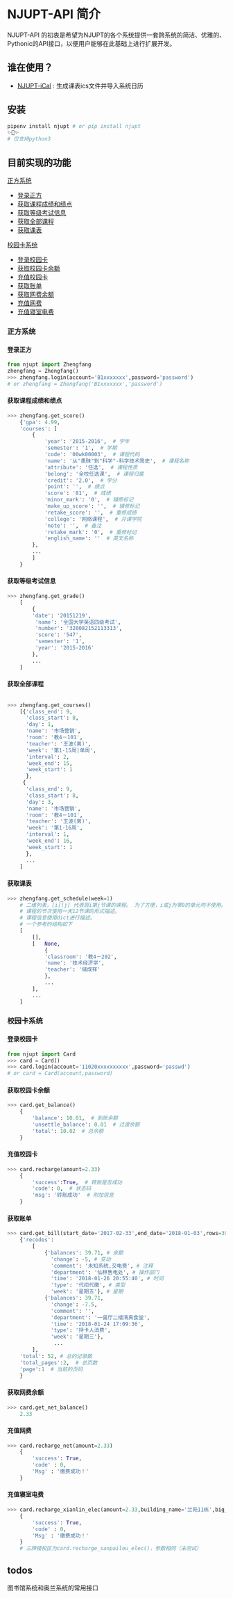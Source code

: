 
# NJUPT-API 简介

NJUPT-API 的初衷是希望为NJUPT的各个系统提供一套跨系统的简洁、优雅的、Pythonic的API接口，以便用户能够在此基础上进行扩展开发。

## 谁在使用？

- [NJUPT-iCal](https://github.com/shaoye/NJUPT-iCal) : 生成课表ics文件并导入系统日历

## 安装

```bash
pipenv install njupt # or pip install njupt
✨🍰✨
# 仅支持python3
```

## 目前实现的功能

[正方系统](#正方系统)

- [登录正方](#登录正方)
- [获取课程成绩和绩点](#获取课程成绩和绩点)
- [获取等级考试信息](#获取等级考试信息)
- [获取全部课程](#获取全部课程)
- [获取课表](#获取课表)

[校园卡系统](#校园卡系统)

- [登录校园卡](#登录校园卡)
- [获取校园卡余额](#获取校园卡余额)
- [充值校园卡](#充值校园卡)
- [获取账单](#获取账单)
- [获取网费余额](#获取网费余额)
- [充值网费](#充值网费)
- [充值寝室电费](#充值寝室电费)

### 正方系统

#### 登录正方

```python
from njupt import Zhengfang
zhengfang = Zhengfang()
>>> zhengfang.login(account='B1xxxxxxx',password='password')
# or zhengfang = Zhengfang('B1xxxxxxx','password')

```

#### 获取课程成绩和绩点

```python
>>> zhengfang.get_score()
    {'gpa': 4.99,
    'courses': [
        {
            'year': '2015-2016',  # 学年
            'semester': '1',  # 学期
            'code': '00wk00003',  # 课程代码
            'name': '从"愚昧"到"科学"-科学技术简史',  # 课程名称
            'attribute': '任选',  # 课程性质
            'belong': '全校任选课',  # 课程归属
            'credit': '2.0',  # 学分
            'point': '',  # 绩点
            'score': '81',  # 成绩
            'minor_mark': '0',  # 辅修标记
            'make_up_score': '',  # 辅修标记
            'retake_score': '',  # 重修成绩
            'college': '网络课程',  # 开课学院
            'note': '',  # 备注
            'retake_mark': '0',  # 重修标记
            'english_name': ''  # 英文名称
        },
        ...
        ]
    }
```

#### 获取等级考试信息

```python
>>> zhengfang.get_grade()
    [
        {
        'date': '20151219',
         'name': '全国大学英语四级考试',
         'number': '320082152113313',
         'score': '547',
         'semester': '1',
         'year': '2015-2016'
        },
        ...
    ]
```

#### 获取全部课程

```python

>>> zhengfang.get_courses()
    [{'class_end': 9,
      'class_start': 8,
      'day': 1,
      'name': '市场营销',
      'room': '教4－101',
      'teacher': '王波(男)',
      'week': '第1-15周|单周',
      'interval': 2,
      'week_end': 15,
      'week_start': 1
      },
     {
      'class_end': 9,
      'class_start': 8,
      'day': 3,
      'name': '市场营销',
      'room': '教4－101',
      'teacher': '王波(男)',
      'week': '第1-16周',
      'interval': 1,
      'week_end': 16,
      'week_start': 1
      },
      ...
    ]
```

#### 获取课表

```python
>>> zhengfang.get_schedule(week=1)
    # 二维列表，[i][j] 代表周i第j节课的课程。 为了方便，i或j为零0的单元均不使用。
    # 课程的节次使用一天12节课的形式描述。
    # 课程信息使用dict进行描述。
    # 一个参考的结构如下
    [
        [],
        [   None,
            {
            'classroom': '教4－202',
            'name': '技术经济学',
            'teacher': '储成祥'
            },
            ...
        ],
        ...
    ]

```

### 校园卡系统

#### 登录校园卡

```python
from njupt import Card
>>> card = Card()
>>> card.login(account='11020xxxxxxxxxx',password='passwd')
# or card = Card(account,password)
```

#### 获取校园卡余额

```python
>>> card.get_balance()
    {
        'balance': 10.01,  # 到账余额
        'unsettle_balance': 0.01  # 过渡余额
        'total': 10.02  # 总余额
    }
```

#### 充值校园卡

```python
>>> card.recharge(amount=2.33)
    {
        'success':True,  # 转账是否成功
        'code': 0,  # 状态码
        'msg': '转账成功'  # 附加信息
    }
```

#### 获取账单

```python
>>> card.get_bill(start_date='2017-02-33',end_date='2018-01-03',rows=30,page=1)
    {'recodes':
        [
            {'balances': 39.71, # 余额
              'change': -5, # 变动
              'comment': '未知系统,交电费', # 注释
              'department': '仙林售电处', # 操作部门
              'time': '2018-01-26 20:55:40', # 时间
              'type': '代扣代缴', # 类型
              'week': '星期五'}, # 星期
            {'balances': 39.71,
              'change': -7.5,
              'comment': '',
              'department': '一餐厅二楼清真食堂',
              'time': '2018-01-24 17:09:36',
              'type': '持卡人消费',
              'week': '星期三'},
               ...
        ],
    'total': 52, # 总的记录数
    'total_pages':2,  # 总页数
    'page':1  # 当前的页码
    }
```

#### 获取网费余额

```python
>>> card.get_net_balance()
    2.33
```

#### 充值网费

```python
>>> card.recharge_net(amount=2.33)
    {
        'success': True,
        'code' : 0,
        'Msg' : '缴费成功！'
    }
```

#### 充值寝室电费

```python
>>> card.recharge_xianlin_elec(amount=2.33,building_name='兰苑11栋',big_room_id='403', small_room_id='1')
    {
        'success': True,
        'code' : 0,
        'Msg' : '缴费成功！'
    }
    # 三牌楼校区为card.recharge_sanpailou_elec()，参数相同（未测试）
```

## todos

图书馆系统和奥兰系统的常用接口